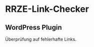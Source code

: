 RRZE-Link-Checker
=================

WordPress Plugin
----------------

Überprüfung auf fehlerhafte Links.
